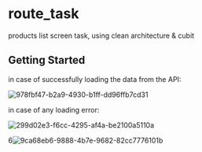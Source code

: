 # route_task

products list screen task, using clean architecture & cubit  

## Getting Started
in case of successfully loading the data from the API:

![978fbf47-b2a9-4930-b1ff-dd96ffb7cd31](https://github.com/noura1812/route_task/assets/108556485/3823b45b-31d9-478c-9d40-8d060cf49f3e)

in case of any loading error:

![299d02e3-f6cc-4295-af4a-be2100a5110a](https://github.com/noura1812/route_task/assets/108556485/bd9a99b1-db3c-4fdb-a8f9-21e02cae1819)

6![9ca68eb6-9888-4b7e-9682-82cc7776101b](https://github.com/noura1812/route_task/assets/108556485/497be307-9396-4b6a-b639-0a3bd2b24ee4)
